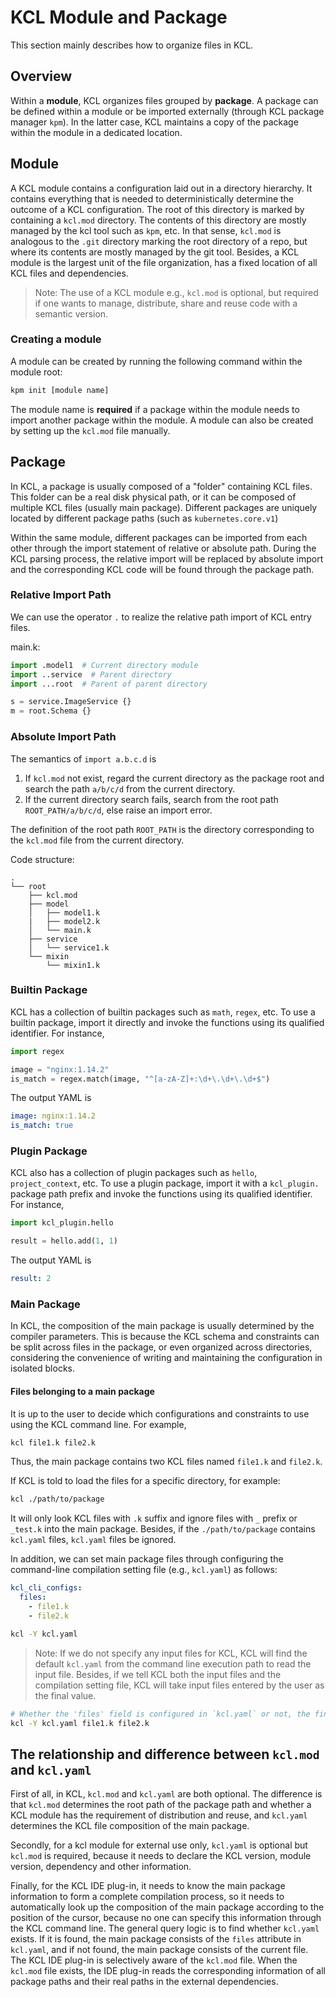 # KCL Module and Package

This section mainly describes how to organize files in KCL.

## Overview

Within a **module**, KCL organizes files grouped by **package**. A package can be defined within a module or be imported externally (through KCL package manager `kpm`). In the latter case, KCL maintains a copy of the package within the module in a dedicated location.

## Module

A KCL module contains a configuration laid out in a directory hierarchy. It contains everything that is needed to deterministically determine the outcome of a KCL configuration. The root of this directory is marked by containing a `kcl.mod` directory. The contents of this directory are mostly managed by the kcl tool such as `kpm`, etc. In that sense, `kcl.mod` is analogous to the `.git` directory marking the root directory of a repo, but where its contents are mostly managed by the git tool. Besides, a KCL module is the largest unit of the file organization, has a fixed location of all KCL files and dependencies.

> Note: The use of a KCL module e.g., `kcl.mod` is optional, but required if one wants to manage, distribute, share and reuse code with a semantic version.

### Creating a module

A module can be created by running the following command within the module root:

```bash
kpm init [module name]
```

The module name is **required** if a package within the module needs to import another package within the module. A module can also be created by setting up the `kcl.mod` file manually.

## Package

In KCL, a package is usually composed of a "folder" containing KCL files. This folder can be a real disk physical path, or it can be composed of multiple KCL files (usually main package). Different packages are uniquely located by different package paths (such as `kubernetes.core.v1`)

Within the same module, different packages can be imported from each other through the import statement of relative or absolute path. During the KCL parsing process, the relative import will be replaced by absolute import and the corresponding KCL code will be found through the package path.

### Relative Import Path

We can use the operator `.` to realize the relative path import of KCL entry files.

main.k:

```python
import .model1  # Current directory module
import ..service  # Parent directory
import ...root  # Parent of parent directory

s = service.ImageService {}
m = root.Schema {}
```

### Absolute Import Path

The semantics of `import a.b.c.d` is

1. If `kcl.mod` not exist, regard the current directory as the package root and search the path `a/b/c/d` from the current directory.
2. If the current directory search fails, search from the root path `ROOT_PATH/a/b/c/d`, else raise an import error.

The definition of the root path `ROOT_PATH` is the directory corresponding to the `kcl.mod` file from the current directory.

Code structure:

```
. 
└── root
    ├── kcl.mod
    ├── model
    │   ├── model1.k
    |   ├── model2.k
    │   └── main.k
    ├── service
    │   └── service1.k
    └── mixin
        └── mixin1.k
```

### Builtin Package

KCL has a collection of builtin packages such as `math`, `regex`, etc. To use a builtin package, import it directly and invoke the functions using its qualified identifier. For instance,

```python
import regex

image = "nginx:1.14.2"
is_match = regex.match(image, "^[a-zA-Z]+:\d+\.\d+\.\d+$")

```

The output YAML is

```yaml
image: nginx:1.14.2
is_match: true
```

### Plugin Package

<!--TODO: scenario-related kcl-plugin examples-->

KCL also has a collection of plugin packages such as `hello`, `project_context`, etc. To use a plugin package, import it with a `kcl_plugin.` package path prefix and invoke the functions using its qualified identifier. For instance,

```python
import kcl_plugin.hello

result = hello.add(1, 1)
```

The output YAML is

```yaml
result: 2
```

### Main Package

In KCL, the composition of the main package is usually determined by the compiler parameters. This is because the KCL schema and constraints can be split across files in the package, or even organized across directories, considering the convenience of writing and maintaining the configuration in isolated blocks.

#### Files belonging to a main package

It is up to the user to decide which configurations and constraints to use using the KCL command line. For example,

```bash
kcl file1.k file2.k
```

Thus, the main package contains two KCL files named `file1.k` and `file2.k`.

If KCL is told to load the files for a specific directory, for example:

```bash
kcl ./path/to/package
```

It will only look KCL files with `.k` suffix and ignore files with `_` prefix or `_test.k` into the main package. Besides, if the `./path/to/package` contains `kcl.yaml` files, `kcl.yaml` files be ignored.

In addition, we can set main package files through configuring the command-line compilation setting file (e.g., `kcl.yaml`) as follows:

```yaml
kcl_cli_configs:
  files:
    - file1.k
    - file2.k
```

```bash
kcl -Y kcl.yaml
```

> Note: If we do not specify any input files for KCL, KCL will find the default `kcl.yaml` from the command line execution path to read the input file. Besides, if we tell KCL both the input files and the compilation setting file, KCL will take input files entered by the user as the final value.

```bash
# Whether the 'files' field is configured in `kcl.yaml` or not, the final value of input files is ["file1.k", "file2.k"]
kcl -Y kcl.yaml file1.k file2.k
```

## The relationship and difference between `kcl.mod` and `kcl.yaml`

First of all, in KCL, `kcl.mod` and `kcl.yaml` are both optional. The difference is that `kcl.mod` determines the root path of the package path and whether a KCL module has the requirement of distribution and reuse, and `kcl.yaml` determines the KCL file composition of the main package.

Secondly, for a kcl module for external use only, `kcl.yaml` is optional but `kcl.mod` is required, because it needs to declare the KCL version, module version, dependency and other information.

Finally, for the KCL IDE plug-in, it needs to know the main package information to form a complete compilation process, so it needs to automatically look up the composition of the main package according to the position of the cursor, because no one can specify this information through the KCL command line. The general query logic is to find whether `kcl.yaml` exists. If it is found, the main package consists of the `files` attribute in `kcl.yaml`, and if not found, the main package consists of the current file. The KCL IDE plug-in is selectively aware of the `kcl.mod` file. When the `kcl.mod` file exists, the IDE plug-in reads the corresponding information of all package paths and their real paths in the external dependencies.
